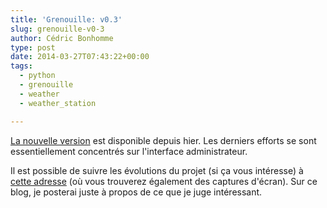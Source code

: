 ```yaml
---
title: 'Grenouille: v0.3'
slug: grenouille-v0-3
author: Cédric Bonhomme
type: post
date: 2014-03-27T07:43:22+00:00
tags:
  - python
  - grenouille
  - weather
  - weather_station

---
```

[La nouvelle version][1] est disponible depuis hier.
Les derniers efforts se sont essentiellement concentrés sur l'interface administrateur.

Il est possible de suivre les évolutions du projet (si ça vous intéresse) à
[cette adresse][2] (où vous trouverez également des captures d'écran).
Sur ce blog, je posterai juste à propos de ce que je juge intéressant.

 [1]: https://github.com/cedricbonhomme/Grenouille
 [2]: http://freecode.com/projects/grenouille
